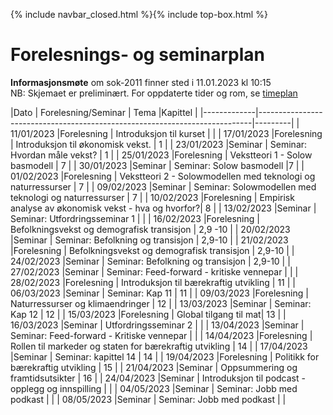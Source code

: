 {% include navbar_closed.html %}{% include top-box.html %}
# Forelesnings- og seminarplan  

**Informasjonsmøte** om sok-2011 finner sted i 11.01.2023 kl 10:15   
NB: Skjemaet er preliminært. For oppdaterte tider og rom, se [timeplan](https://timeplan.uit.no/emne_timeplan.php?sem=23v&module=SOK-2011-1#week=1-25) 


|Dato         | Forelesning/Seminar | Tema                                                 |Kapittel |
|-------------|----------------------------------------------------------------------------|---------|
| 11/01/2023  |Forelesning          | Introduksjon til kurset                              |    |
| 17/01/2023  |Forelesning          | Introduksjon til økonomisk vekst. | 1   |
| 23/01/2023  |Seminar              | Seminar: Hvordan måle vekst?                         | 1   |
| 25/01/2023  |Forelesning          | Vekstteori 1 - Solow basmodell                       | 7       |
| 30/01/2023  |Seminar              | Seminar: Solow basmodell                              |7  |
| 01/02/2023  |Forelesning          | Vekstteori 2 - Solowmodellen med teknologi og naturressurser | 7 |
| 09/02/2023  |Seminar              | Seminar: Solowmodellen med teknologi og naturressurser   | 7   |
| 10/02/2023  |Forelesning          | Empirisk analyse av økonomisk vekst - hva og hvorfor?| 8      |
| 13/02/2023  |Seminar              | Seminar: Utfordringsseminar 1                             |  |
| 16/02/2023  |Forelesning          | Befolkningsvekst og demografisk transisjon         | 2,9 -10    |
| 20/02/2023  |Seminar              | Seminar: Befolkning og transisjon                            | 2,9-10   |
| 21/02/2023  |Forelesning          |  Befolkningsvekst og demografisk transisjon           | 2,9-10 |
| 24/02/2023  |Seminar              | Seminar: Befolkning og transisjon  | 2,9-10  |
| 27/02/2023  |Seminar              | Seminar: Feed-forward - kritiske vennepar                   |  |
| 28/02/2023  |Forelesning          | Introduksjon til bærekraftig utvikling                       | 11       |
| 06/03/2023  |Seminar              | Seminar: Kap 11           | 11  |
| 09/03/2023  |Forelesning          | Naturressurser og klimaendringer         | 12       |
| 13/03/2023  |Seminar              | Seminar: Kap 12                    | 12  |
| 15/03/2023  |Forelesning          | Global tilgang til mat| 13   |
| 16/03/2023  |Seminar              | Utfordringsseminar 2           |   |
| 13/04/2023  |Seminar              | Seminar: Feed-forward - Kritiske vennepar          |  |
| 14/04/2023  |Forelesning          | Rollen til markeder og staten for bærekraftig utvikling                | 14      |
| 17/04/2023  |Seminar              | Seminar: kapittel 14           | 14  |
| 19/04/2023  |Forelesning          | Politikk for bærekraftig utvikling                   | 15      |
| 21/04/2023  |Seminar              | Oppsummering og framtidsutsikter                      |  16 |
| 24/04/2023  |Seminar              | Introduksjon til podcast - opplegg og innspilling                         |   |
| 04/05/2023  |Seminar              | Seminar: Jobb med podkast                  |  |
| 08/05/2023  |Seminar              | Seminar: Jobb med podkast                         |   |

   





